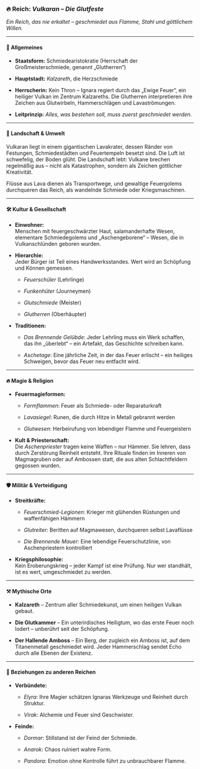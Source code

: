 ### 🔥 **Reich: _Vulkaran – Die Glutfeste_**

_Ein Reich, das nie erkaltet – geschmiedet aus Flamme, Stahl und göttlichem Willen._

---

#### 🔨 Allgemeines

- **Staatsform:** Schmiedearistokratie (Herrschaft der Großmeisterschmiede, genannt „Glutherren“)
    
- **Hauptstadt:** _Kalzareth_, die Herzschmiede
    
- **Herrscherin:** Kein Thron – Ignara regiert durch das „Ewige Feuer“, ein heiliger Vulkan im Zentrum Kalzareths. Die Glutherren interpretieren ihre Zeichen aus Glutwirbeln, Hammerschlägen und Lavaströmungen.
    
- **Leitprinzip:** _Alles, was bestehen soll, muss zuerst geschmiedet werden._
    

---

#### 🌋 Landschaft & Umwelt

Vulkaran liegt in einem gigantischen Lavakrater, dessen Ränder von Festungen, Schmiedestädten und Feuertempeln besetzt sind. Die Luft ist schwefelig, der Boden glüht. Die Landschaft lebt: Vulkane brechen regelmäßig aus – nicht als Katastrophen, sondern als Zeichen göttlicher Kreativität.

Flüsse aus Lava dienen als Transportwege, und gewaltige Feuergolems durchqueren das Reich, als wandelnde Schmiede oder Kriegsmaschinen.

---

#### 🛠️ Kultur & Gesellschaft

- **Einwohner:**  
    Menschen mit feuergeschwärzter Haut, salamanderhafte Wesen, elementare Schmiedegolems und „Aschengeborene“ – Wesen, die in Vulkanschlünden geboren wurden.
    
- **Hierarchie:**  
    Jeder Bürger ist Teil eines Handwerksstandes. Wert wird an Schöpfung und Können gemessen.
    
    - _Feuerschüler_ (Lehrlinge)
        
    - _Funkenhüter_ (Journeymen)
        
    - _Glutschmiede_ (Meister)
        
    - _Glutherren_ (Oberhäupter)
        
- **Traditionen:**
    
    - _Das Brennende Gelübde_: Jeder Lehrling muss ein Werk schaffen, das ihn „überlebt“ – ein Artefakt, das Geschichte schreiben kann.
        
    - _Aschetage_: Eine jährliche Zeit, in der das Feuer erlischt – ein heiliges Schweigen, bevor das Feuer neu entfacht wird.
        

---

#### 🔥 Magie & Religion

- **Feuermagieformen:**
    
    - _Formflammen_: Feuer als Schmiede- oder Reparaturkraft
        
    - _Lavasiegel_: Runen, die durch Hitze in Metall gebrannt werden
        
    - _Glutwesen_: Herbeirufung von lebendiger Flamme und Feuergeistern
        
- **Kult & Priesterschaft:**  
    Die _Aschenpriester_ tragen keine Waffen – nur Hämmer. Sie lehren, dass durch Zerstörung Reinheit entsteht. Ihre Rituale finden im Inneren von Magmagruben oder auf Ambossen statt, die aus alten Schlachtfeldern gegossen wurden.
    

---

#### 🛡️ Militär & Verteidigung

- **Streitkräfte:**
    
    - _Feuerschmied-Legionen_: Krieger mit glühenden Rüstungen und waffenfähigen Hämmern
        
    - _Glutreiter_: Beritten auf Magmawesen, durchqueren selbst Lavaflüsse
        
    - _Die Brennende Mauer_: Eine lebendige Feuerschutzlinie, von Aschenpriestern kontrolliert
        
- **Kriegsphilosophie:**  
    Kein Eroberungskrieg – jeder Kampf ist eine Prüfung. Nur wer standhält, ist es wert, umgeschmiedet zu werden.
    

---

#### ⚒️ Mythische Orte

- **Kalzareth** – Zentrum aller Schmiedekunst, um einen heiligen Vulkan gebaut.
    
- **Die Glutkammer** – Ein unterirdisches Heiligtum, wo das erste Feuer noch lodert – unberührt seit der Schöpfung.
    
- **Der Hallende Amboss** – Ein Berg, der zugleich ein Amboss ist, auf dem Titanenmetall geschmiedet wird. Jeder Hammerschlag sendet Echo durch alle Ebenen der Existenz.
    

---

#### 🤝 Beziehungen zu anderen Reichen

- **Verbündete:**
    
    - _Elyra_: Ihre Magier schätzen Ignaras Werkzeuge und Reinheit durch Struktur.
        
    - _Virak_: Alchemie und Feuer sind Geschwister.
        
- **Feinde:**
    
    - _Dormar_: Stillstand ist der Feind der Schmiede.
        
    - _Anarok_: Chaos ruiniert wahre Form.
        
    - _Pandora_: Emotion ohne Kontrolle führt zu unbrauchbarer Flamme.